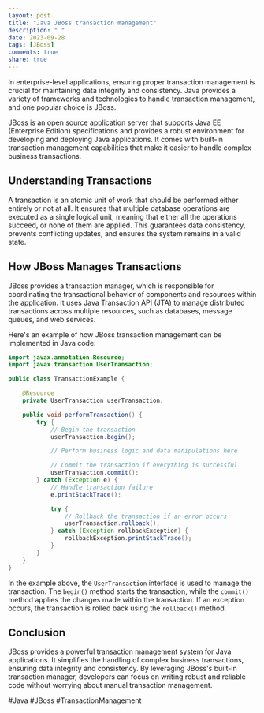 ```yaml
---
layout: post
title: "Java JBoss transaction management"
description: " "
date: 2023-09-28
tags: [JBoss]
comments: true
share: true
---
```


In enterprise-level applications, ensuring proper transaction management is crucial for maintaining data integrity and consistency. Java provides a variety of frameworks and technologies to handle transaction management, and one popular choice is JBoss.

JBoss is an open source application server that supports Java EE (Enterprise Edition) specifications and provides a robust environment for developing and deploying Java applications. It comes with built-in transaction management capabilities that make it easier to handle complex business transactions.

## Understanding Transactions

A transaction is an atomic unit of work that should be performed either entirely or not at all. It ensures that multiple database operations are executed as a single logical unit, meaning that either all the operations succeed, or none of them are applied. This guarantees data consistency, prevents conflicting updates, and ensures the system remains in a valid state.

## How JBoss Manages Transactions

JBoss provides a transaction manager, which is responsible for coordinating the transactional behavior of components and resources within the application. It uses Java Transaction API (JTA) to manage distributed transactions across multiple resources, such as databases, message queues, and web services.

Here's an example of how JBoss transaction management can be implemented in Java code:

```java
import javax.annotation.Resource;
import javax.transaction.UserTransaction;

public class TransactionExample {

    @Resource
    private UserTransaction userTransaction;

    public void performTransaction() {
        try {
            // Begin the transaction
            userTransaction.begin();

            // Perform business logic and data manipulations here

            // Commit the transaction if everything is successful
            userTransaction.commit();
        } catch (Exception e) {
            // Handle transaction failure
            e.printStackTrace();

            try {
                // Rollback the transaction if an error occurs
                userTransaction.rollback();
            } catch (Exception rollbackException) {
                rollbackException.printStackTrace();
            }
        }
    }
}
```

In the example above, the `UserTransaction` interface is used to manage the transaction. The `begin()` method starts the transaction, while the `commit()` method applies the changes made within the transaction. If an exception occurs, the transaction is rolled back using the `rollback()` method.

## Conclusion

JBoss provides a powerful transaction management system for Java applications. It simplifies the handling of complex business transactions, ensuring data integrity and consistency. By leveraging JBoss's built-in transaction manager, developers can focus on writing robust and reliable code without worrying about manual transaction management.

#Java #JBoss #TransactionManagement